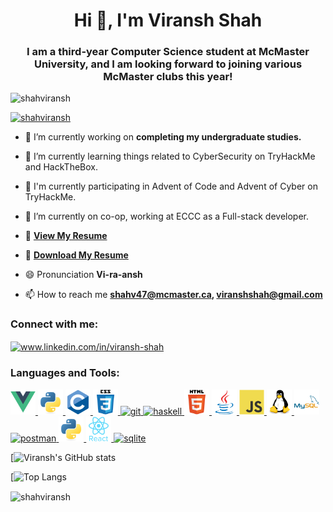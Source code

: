<h1 align="center">Hi 👋, I'm Viransh Shah</h1>
<h3 align="center">I am a third-year Computer Science student at McMaster University, and I am looking forward to joining various McMaster clubs this year!</h3>

<p align="left"> 
  <img src="https://komarev.com/ghpvc/?username=shahviransh&label=Profile%20views&color=0e75b6&style=flat" alt="shahviransh" /> 
</p>

<p align="left"> 
  <a href="https://github.com/ryo-ma/github-profile-trophy">
    <img src="https://github-profile-trophy.vercel.app/?username=shahviransh&theme=onedark" alt="shahviransh" />
  </a> 
</p>

- 🔭 I’m currently working on **completing my undergraduate studies.**

- 🌱 I’m currently learning things related to CyberSecurity on TryHackMe and HackTheBox.

- 👯 I'm currently participating in Advent of Code and Advent of Cyber on TryHackMe.

- 🤝 I’m currently on co-op, working at ECCC as a Full-stack developer.

- 📄 **[View My Resume](https://github.com/shahviransh/shahviransh/blob/main/Resume.pdf)**

- 📄 **[Download My Resume](https://github.com/shahviransh/shahviransh/raw/main/Resume.pdf)**

- 😄 Pronunciation **Vi-ra-ansh**

- 📫 How to reach me **shahv47@mcmaster.ca, viranshshah@gmail.com**

<!-- - ⚡ Fun fact **I love watching anime and reading mangas, and recently I've been reading various fictional novels.** -->

<h3 align="left">Connect with me:</h3>
<p align="left">
  <a href="www.linkedin.com/in/viransh-shah" target="blank">
    <img align="center" src="https://raw.githubusercontent.com/rahuldkjain/github-profile-readme-generator/master/src/images/icons/Social/linked-in-alt.svg" alt="www.linkedin.com/in/viransh-shah" height="30" width="40" />
  </a>
</p>

<h3 align="left">Languages and Tools:</h3>
<p align="left"> 
  <a href="https://vuejs.org/" target="_blank" rel="noreferrer"> 
    <img src="https://raw.githubusercontent.com/devicons/devicon/master/icons/vuejs/vuejs-original.svg" alt="vue" width="40" height="40"/> 
  </a> 
  <a href="https://www.python.org/" target="_blank" rel="noreferrer"> 
    <img src="https://raw.githubusercontent.com/devicons/devicon/master/icons/python/python-original.svg" alt="python" width="40" height="40"/> 
  </a> 
  <a href="https://www.cprogramming.com/" target="_blank" rel="noreferrer"> 
    <img src="https://raw.githubusercontent.com/devicons/devicon/master/icons/c/c-original.svg" alt="c" width="40" height="40"/> 
  </a> 
  <a href="https://www.w3schools.com/css/" target="_blank" rel="noreferrer"> 
    <img src="https://raw.githubusercontent.com/devicons/devicon/master/icons/css3/css3-original-wordmark.svg" alt="css3" width="40" height="40"/> 
  </a> 
  <a href="https://git-scm.com/" target="_blank" rel="noreferrer"> 
    <img src="https://www.vectorlogo.zone/logos/git-scm/git-scm-icon.svg" alt="git" width="40" height="40"/> 
  </a> 
  <a href="https://www.haskell.org/" target="_blank" rel="noreferrer"> 
    <img src="https://upload.wikimedia.org/wikipedia/commons/1/1c/Haskell-Logo.svg" alt="haskell" width="40" height="40"/> 
  </a> 
  <a href="https://www.w3.org/html/" target="_blank" rel="noreferrer"> 
    <img src="https://raw.githubusercontent.com/devicons/devicon/master/icons/html5/html5-original-wordmark.svg" alt="html5" width="40" height="40"/> 
  </a> 
  <a href="https://www.java.com" target="_blank" rel="noreferrer"> 
    <img src="https://raw.githubusercontent.com/devicons/devicon/master/icons/java/java-original.svg" alt="java" width="40" height="40"/> 
  </a> 
  <a href="https://developer.mozilla.org/en-US/docs/Web/JavaScript" target="_blank" rel="noreferrer"> 
    <img src="https://raw.githubusercontent.com/devicons/devicon/master/icons/javascript/javascript-original.svg" alt="javascript" width="40" height="40"/> 
  </a> 
  <a href="https://www.linux.org/" target="_blank" rel="noreferrer"> 
    <img src="https://raw.githubusercontent.com/devicons/devicon/master/icons/linux/linux-original.svg" alt="linux" width="40" height="40"/> 
  </a> 
  <a href="https://www.mysql.com/" target="_blank" rel="noreferrer"> 
    <img src="https://raw.githubusercontent.com/devicons/devicon/master/icons/mysql/mysql-original-wordmark.svg" alt="mysql" width="40" height="40"/> 
  </a> 
  <a href="https://postman.com" target="_blank" rel="noreferrer"> 
    <img src="https://www.vectorlogo.zone/logos/getpostman/getpostman-icon.svg" alt="postman" width="40" height="40"/> 
  </a> 
  <a href="https://www.python.org" target="_blank" rel="noreferrer"> 
    <img src="https://raw.githubusercontent.com/devicons/devicon/master/icons/python/python-original.svg" alt="python" width="40" height="40"/> 
  </a> 
  <a href="https://reactjs.org/" target="_blank" rel="noreferrer"> 
    <img src="https://raw.githubusercontent.com/devicons/devicon/master/icons/react/react-original-wordmark.svg" alt="react" width="40" height="40"/> 
  </a> 
  <a href="https://www.sqlite.org/" target="_blank" rel="noreferrer"> 
    <img src="https://www.vectorlogo.zone/logos/sqlite/sqlite-icon.svg" alt="sqlite" width="40" height="40"/> 
  </a> 
</p>

[![Viransh's GitHub stats](https://github-readme-stats.vercel.app/api?username=shahviransh&show_icons=true&theme=tokyonight)

[![Top Langs](https://github-readme-stats.vercel.app/api/top-langs/?username=shahviransh&show_icons=true&theme=onedark)

<p><img align="center" src="https://github-readme-streak-stats.herokuapp.com/?user=shahviransh&theme=tokyonight" alt="shahviransh" /></p>
